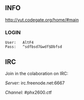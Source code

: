 INFO
----

http://yut.codegate.org/home/#main

### LOGIN

    User:   AltF4
    Pass:   ^sdfbsd7&wdf$Dbfsd


IRC
---

Join in the colaboration on IRC:

*Server:* irc.freenode.net:6667

*Channel:* #phx2600.ctf
